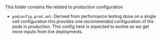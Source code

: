 This folder contains file related to production configuration

* `podconfig.prod.xml`:  Derived from performance testing done on a single cell configuration this provides one recommended configuration of the pods in production.  This config here is expected to evolve as we get more inputs from live deployments.
